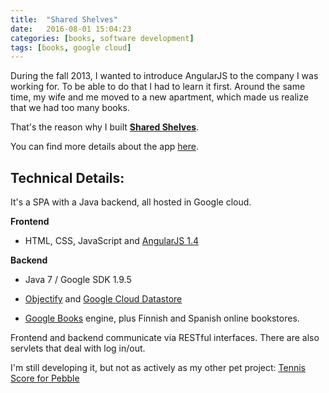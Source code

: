 ```yaml
---
title:  "Shared Shelves"
date:   2016-08-01 15:04:23
categories: [books, software development]
tags: [books, google cloud]
---
```


During the fall 2013, I wanted to introduce AngularJS to the company I was working for. To be able to do that I had to learn it first. Around the same time, my wife and me moved to a new apartment, which made us realize that we had too many books.

That's the reason why I built **[Shared Shelves](http://www.sharedshelves.net/)**.

You can find more details about the app [here](http://www.sharedshelves.net/#/FAQ).

## Technical Details:

It's a SPA with a Java backend, all hosted in Google cloud. 

**Frontend**

- HTML, CSS, JavaScript and [AngularJS 1.4](https://angularjs.org)

**Backend** 	
	
- Java 7 / Google SDK 1.9.5

- [Objectify](https://github.com/objectify/objectify) and [Google Cloud Datastore](https://cloud.google.com/appengine/docs/java/datastore/) 

- [Google Books](https://books.google.com) engine, plus Finnish and Spanish online bookstores.

Frontend and backend communicate via RESTful interfaces. There are also servlets that deal with log in/out.

I'm still developing it, but not as actively as my other pet project: [Tennis Score for Pebble](http://gborobio73.github.io/2016/tennis-score-for-pebble/)

